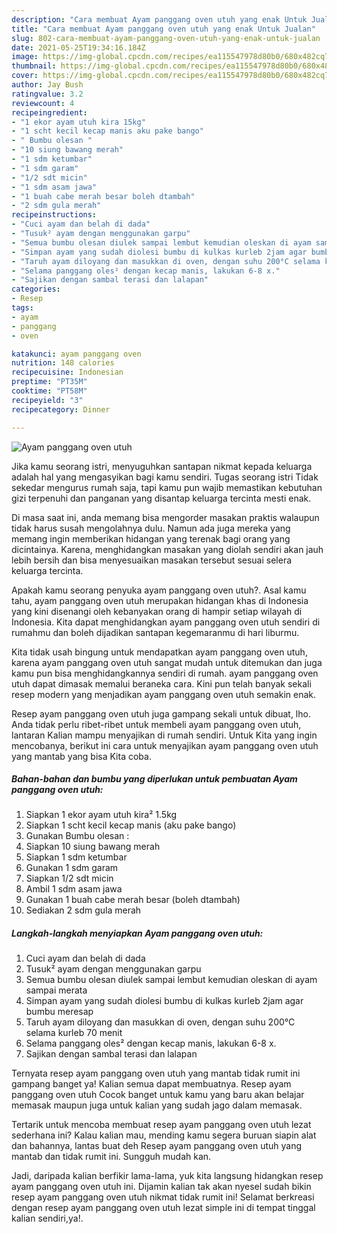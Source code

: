 ```yaml
---
description: "Cara membuat Ayam panggang oven utuh yang enak Untuk Jualan"
title: "Cara membuat Ayam panggang oven utuh yang enak Untuk Jualan"
slug: 802-cara-membuat-ayam-panggang-oven-utuh-yang-enak-untuk-jualan
date: 2021-05-25T19:34:16.184Z
image: https://img-global.cpcdn.com/recipes/ea115547978d80b0/680x482cq70/ayam-panggang-oven-utuh-foto-resep-utama.jpg
thumbnail: https://img-global.cpcdn.com/recipes/ea115547978d80b0/680x482cq70/ayam-panggang-oven-utuh-foto-resep-utama.jpg
cover: https://img-global.cpcdn.com/recipes/ea115547978d80b0/680x482cq70/ayam-panggang-oven-utuh-foto-resep-utama.jpg
author: Jay Bush
ratingvalue: 3.2
reviewcount: 4
recipeingredient:
- "1 ekor ayam utuh kira 15kg"
- "1 scht kecil kecap manis aku pake bango"
- " Bumbu olesan "
- "10 siung bawang merah"
- "1 sdm ketumbar"
- "1 sdm garam"
- "1/2 sdt micin"
- "1 sdm asam jawa"
- "1 buah cabe merah besar boleh dtambah"
- "2 sdm gula merah"
recipeinstructions:
- "Cuci ayam dan belah di dada"
- "Tusuk² ayam dengan menggunakan garpu"
- "Semua bumbu olesan diulek sampai lembut kemudian oleskan di ayam sampai merata"
- "Simpan ayam yang sudah diolesi bumbu di kulkas kurleb 2jam agar bumbu meresap"
- "Taruh ayam diloyang dan masukkan di oven, dengan suhu 200°C selama kurleb 70 menit"
- "Selama panggang oles² dengan kecap manis, lakukan 6-8 x."
- "Sajikan dengan sambal terasi dan lalapan"
categories:
- Resep
tags:
- ayam
- panggang
- oven

katakunci: ayam panggang oven 
nutrition: 148 calories
recipecuisine: Indonesian
preptime: "PT35M"
cooktime: "PT58M"
recipeyield: "3"
recipecategory: Dinner

---
```



![Ayam panggang oven utuh](https://img-global.cpcdn.com/recipes/ea115547978d80b0/680x482cq70/ayam-panggang-oven-utuh-foto-resep-utama.jpg)

Jika kamu seorang istri, menyuguhkan santapan nikmat kepada keluarga adalah hal yang mengasyikan bagi kamu sendiri. Tugas seorang istri Tidak sekedar mengurus rumah saja, tapi kamu pun wajib memastikan kebutuhan gizi terpenuhi dan panganan yang disantap keluarga tercinta mesti enak.

Di masa  saat ini, anda memang bisa mengorder masakan praktis walaupun tidak harus susah mengolahnya dulu. Namun ada juga mereka yang memang ingin memberikan hidangan yang terenak bagi orang yang dicintainya. Karena, menghidangkan masakan yang diolah sendiri akan jauh lebih bersih dan bisa menyesuaikan masakan tersebut sesuai selera keluarga tercinta. 



Apakah kamu seorang penyuka ayam panggang oven utuh?. Asal kamu tahu, ayam panggang oven utuh merupakan hidangan khas di Indonesia yang kini disenangi oleh kebanyakan orang di hampir setiap wilayah di Indonesia. Kita dapat menghidangkan ayam panggang oven utuh sendiri di rumahmu dan boleh dijadikan santapan kegemaranmu di hari liburmu.

Kita tidak usah bingung untuk mendapatkan ayam panggang oven utuh, karena ayam panggang oven utuh sangat mudah untuk ditemukan dan juga kamu pun bisa menghidangkannya sendiri di rumah. ayam panggang oven utuh dapat dimasak memalui beraneka cara. Kini pun telah banyak sekali resep modern yang menjadikan ayam panggang oven utuh semakin enak.

Resep ayam panggang oven utuh juga gampang sekali untuk dibuat, lho. Anda tidak perlu ribet-ribet untuk membeli ayam panggang oven utuh, lantaran Kalian mampu menyajikan di rumah sendiri. Untuk Kita yang ingin mencobanya, berikut ini cara untuk menyajikan ayam panggang oven utuh yang mantab yang bisa Kita coba.

<!--inarticleads1-->

##### Bahan-bahan dan bumbu yang diperlukan untuk pembuatan Ayam panggang oven utuh:

1. Siapkan 1 ekor ayam utuh kira² 1.5kg
1. Siapkan 1 scht kecil kecap manis (aku pake bango)
1. Gunakan  Bumbu olesan :
1. Siapkan 10 siung bawang merah
1. Siapkan 1 sdm ketumbar
1. Gunakan 1 sdm garam
1. Siapkan 1/2 sdt micin
1. Ambil 1 sdm asam jawa
1. Gunakan 1 buah cabe merah besar (boleh dtambah)
1. Sediakan 2 sdm gula merah




<!--inarticleads2-->

##### Langkah-langkah menyiapkan Ayam panggang oven utuh:

1. Cuci ayam dan belah di dada
1. Tusuk² ayam dengan menggunakan garpu
1. Semua bumbu olesan diulek sampai lembut kemudian oleskan di ayam sampai merata
1. Simpan ayam yang sudah diolesi bumbu di kulkas kurleb 2jam agar bumbu meresap
1. Taruh ayam diloyang dan masukkan di oven, dengan suhu 200°C selama kurleb 70 menit
1. Selama panggang oles² dengan kecap manis, lakukan 6-8 x.
1. Sajikan dengan sambal terasi dan lalapan




Ternyata resep ayam panggang oven utuh yang mantab tidak rumit ini gampang banget ya! Kalian semua dapat membuatnya. Resep ayam panggang oven utuh Cocok banget untuk kamu yang baru akan belajar memasak maupun juga untuk kalian yang sudah jago dalam memasak.

Tertarik untuk mencoba membuat resep ayam panggang oven utuh lezat sederhana ini? Kalau kalian mau, mending kamu segera buruan siapin alat dan bahannya, lantas buat deh Resep ayam panggang oven utuh yang mantab dan tidak rumit ini. Sungguh mudah kan. 

Jadi, daripada kalian berfikir lama-lama, yuk kita langsung hidangkan resep ayam panggang oven utuh ini. Dijamin kalian tak akan nyesel sudah bikin resep ayam panggang oven utuh nikmat tidak rumit ini! Selamat berkreasi dengan resep ayam panggang oven utuh lezat simple ini di tempat tinggal kalian sendiri,ya!.

